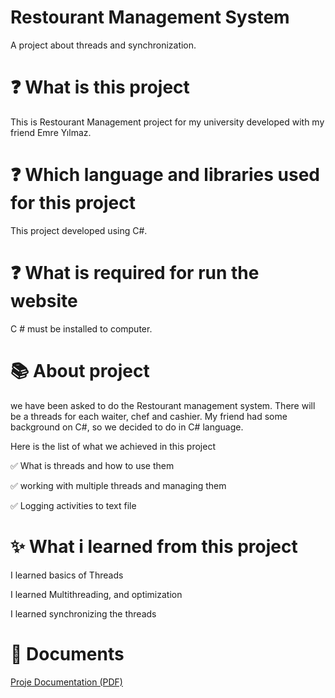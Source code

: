  # Restourant Management System
  A project about threads and synchronization.

 # :question: What is this project
 This is Restourant Management project for my university developed with my friend Emre Yılmaz.

 # :question: Which language and libraries used for this project
 This project developed using C#.

 # :question: What is required for run the website
  C # must be installed to computer.

 # :books: About project
  we have been asked to do the Restourant management system. There will be a threads for each waiter, chef and cashier. My friend had some background on C#, so we decided to do in C# language.

  Here is the list of what we achieved in this project

  :white_check_mark: What is threads and how to use them

  :white_check_mark: working with multiple threads and managing them

  :white_check_mark: Logging activities to text file
  
 # :sparkles: What i learned from this project
  
  I learned basics of Threads

  I learned Multithreading, and optimization

  I learned synchronizing the threads

# :paperclip: Documents

[Proje Documentation (PDF)](https://github.com/SellTrack/Restaurant-Management-System/blob/main/Restourant%20Management%20System/Yazlab%2023-24%20Fall%20v1.pdf)
